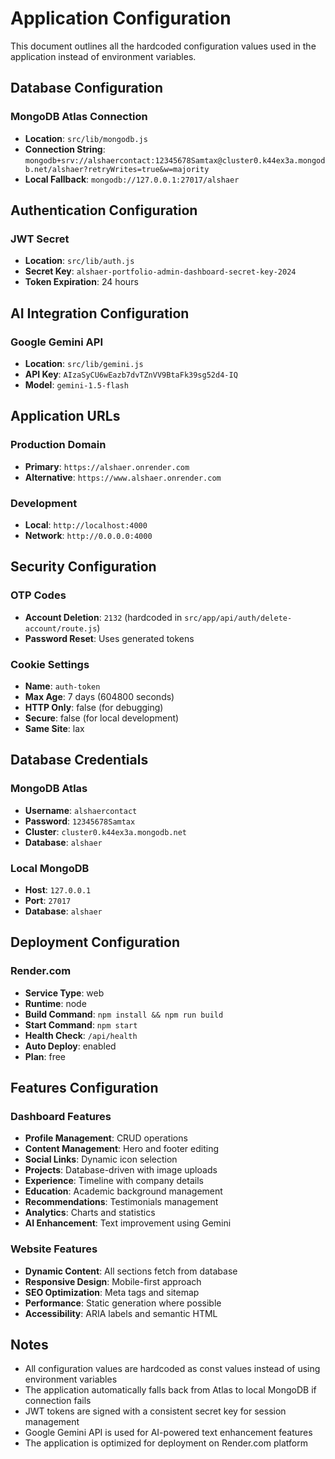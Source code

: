 # Application Configuration

This document outlines all the hardcoded configuration values used in the application instead of environment variables.

## Database Configuration

### MongoDB Atlas Connection
- **Location**: `src/lib/mongodb.js`
- **Connection String**: `mongodb+srv://alshaercontact:12345678Samtax@cluster0.k44ex3a.mongodb.net/alshaer?retryWrites=true&w=majority`
- **Local Fallback**: `mongodb://127.0.0.1:27017/alshaer`

## Authentication Configuration

### JWT Secret
- **Location**: `src/lib/auth.js`
- **Secret Key**: `alshaer-portfolio-admin-dashboard-secret-key-2024`
- **Token Expiration**: 24 hours

## AI Integration Configuration

### Google Gemini API
- **Location**: `src/lib/gemini.js`
- **API Key**: `AIzaSyCU6wEazb7dvTZnVV9BtaFk39sg52d4-IQ`
- **Model**: `gemini-1.5-flash`

## Application URLs

### Production Domain
- **Primary**: `https://alshaer.onrender.com`
- **Alternative**: `https://www.alshaer.onrender.com`

### Development
- **Local**: `http://localhost:4000`
- **Network**: `http://0.0.0.0:4000`

## Security Configuration

### OTP Codes
- **Account Deletion**: `2132` (hardcoded in `src/app/api/auth/delete-account/route.js`)
- **Password Reset**: Uses generated tokens

### Cookie Settings
- **Name**: `auth-token`
- **Max Age**: 7 days (604800 seconds)
- **HTTP Only**: false (for debugging)
- **Secure**: false (for local development)
- **Same Site**: lax

## Database Credentials

### MongoDB Atlas
- **Username**: `alshaercontact`
- **Password**: `12345678Samtax`
- **Cluster**: `cluster0.k44ex3a.mongodb.net`
- **Database**: `alshaer`

### Local MongoDB
- **Host**: `127.0.0.1`
- **Port**: `27017`
- **Database**: `alshaer`

## Deployment Configuration

### Render.com
- **Service Type**: web
- **Runtime**: node
- **Build Command**: `npm install && npm run build`
- **Start Command**: `npm start`
- **Health Check**: `/api/health`
- **Auto Deploy**: enabled
- **Plan**: free

## Features Configuration

### Dashboard Features
- **Profile Management**: CRUD operations
- **Content Management**: Hero and footer editing
- **Social Links**: Dynamic icon selection
- **Projects**: Database-driven with image uploads
- **Experience**: Timeline with company details
- **Education**: Academic background management
- **Recommendations**: Testimonials management
- **Analytics**: Charts and statistics
- **AI Enhancement**: Text improvement using Gemini

### Website Features
- **Dynamic Content**: All sections fetch from database
- **Responsive Design**: Mobile-first approach
- **SEO Optimization**: Meta tags and sitemap
- **Performance**: Static generation where possible
- **Accessibility**: ARIA labels and semantic HTML

## Notes

- All configuration values are hardcoded as const values instead of using environment variables
- The application automatically falls back from Atlas to local MongoDB if connection fails
- JWT tokens are signed with a consistent secret key for session management
- Google Gemini API is used for AI-powered text enhancement features
- The application is optimized for deployment on Render.com platform

